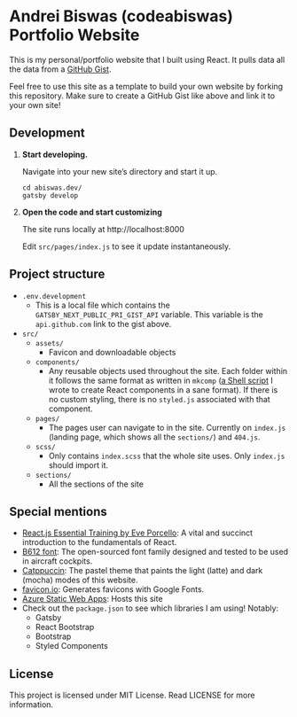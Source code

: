 # Andrei Biswas (codeabiswas) Portfolio Website

This is my personal/portfolio website that I built using React. It pulls data all the data from a [GitHub Gist](https://gist.github.com/codeabiswas/ac0204d535a5b7b515c7ddfd8be5671e).

Feel free to use this site as a template to build your own website by forking this repository. Make sure to create a GitHub Gist like above and link it to your own site!

## Development

1.  **Start developing.**

    Navigate into your new site’s directory and start it up.

    ```shell
    cd abiswas.dev/
    gatsby develop
    ```

2.  **Open the code and start customizing**

    The site runs locally at http://localhost:8000

    Edit `src/pages/index.js` to see it update instantaneously.

## Project structure

- `.env.development`
  - This is a local file which contains the `GATSBY_NEXT_PUBLIC_PRI_GIST_API` variable. This variable is the `api.github.com` link to the gist above.
- `src/`
  - `assets/`
    - Favicon and downloadable objects
  - `components/`
    - Any reusable objects used throughout the site. Each folder within it follows the same format as written in `mkcomp` ([a Shell script](https://github.com/codeabiswas/mkcomp) I wrote to create React components in a sane format). If there is no custom styling, there is no `styled.js` associated with that component.
  - `pages/`
    - The pages user can navigate to in the site. Currently on `index.js` (landing page, which shows all the `sections/`) and `404.js`.
  - `scss/`
    - Only contains `index.scss` that the whole site uses. Only `index.js` should import it.
  - `sections/`
    - All the sections of the site

## Special mentions

- [React.js Essential Training by Eve Porcello](https://www.linkedin.com/learning/react-js-essential-training-14836121?trk=course_title&upsellOrderOrigin=default_guest_learning): A vital and succinct introduction to the fundamentals of React.
- [B612 font](https://b612-font.com/): The open-sourced font family designed and tested to be used in aircraft cockpits.
- [Catppuccin](https://github.com/catppuccin/catppuccin): The pastel theme that paints the light (latte) and dark (mocha) modes of this website.
- [favicon.io](https://favicon.io/favicon-generator/): Generates favicons with Google Fonts.
- [Azure Static Web Apps](https://learn.microsoft.com/en-us/azure/static-web-apps/overview): Hosts this site
- Check out the `package.json` to see which libraries I am using! Notably:
  - Gatsby
  - React Bootstrap
  - Bootstrap
  - Styled Components

## License

This project is licensed under MIT License. Read LICENSE for more information.
